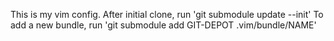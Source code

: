 This is my vim config.
After initial clone, run 'git submodule update --init'
To add a new bundle, run 'git submodule add GIT-DEPOT .vim/bundle/NAME'
